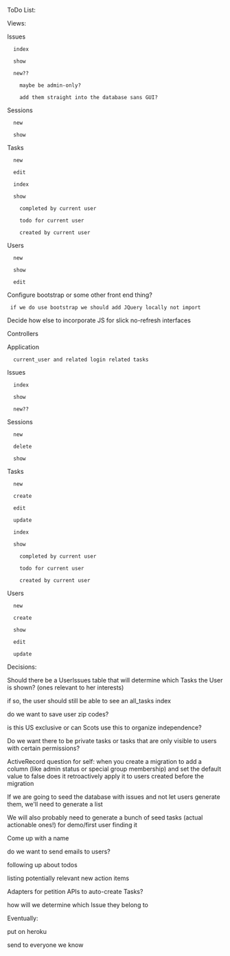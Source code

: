 ToDo List:

Views:

  Issues

      index

      show

      new?? 

        maybe be admin-only? 

        add them straight into the database sans GUI?

  Sessions

      new

      show

  Tasks

      new

      edit

      index

      show

        completed by current user

        todo for current user

        created by current user

  Users

      new

      show

      edit

  Configure bootstrap or some other front end thing? 

     if we do use bootstrap we should add JQuery locally not import

  Decide how else to incorporate JS for slick no-refresh interfaces  



Controllers

  Application

      current_user and related login related tasks 

  Issues

      index

      show

      new??

  Sessions

      new

      delete

      show

  Tasks

      new

      create

      edit

      update

      index

      show

        completed by current user

        todo for current user

        created by current user

  Users

      new

      create

      show

      edit

      update





Decisions: 



Should there be a UserIssues table that will determine which Tasks the User is shown? (ones relevant to her interests) 

  if so, the user should still be able to see an all_tasks index 


do we want to save user zip codes?

  is this US exclusive or can Scots use this to organize independence?


Do we want there to be private tasks or tasks that are only visible to users with certain permissions? 

  ActiveRecord question for self: when you create a migration to add a column (like admin status or special group membership) and set the default value to false does it retroactively apply it to users created before the migration 


If we are going to seed the database with issues and not let users generate them, we'll need to generate a list 


We will also probably need to generate a bunch of seed tasks (actual actionable ones!) for demo/first user finding it


Come up with a name


do we want to send emails to users?

  following up about todos

  listing potentially relevant new action items 


Adapters for petition APIs to auto-create Tasks?

  how will we determine which Issue they belong to 


Eventually:

  put on heroku 

  send to everyone we know

  